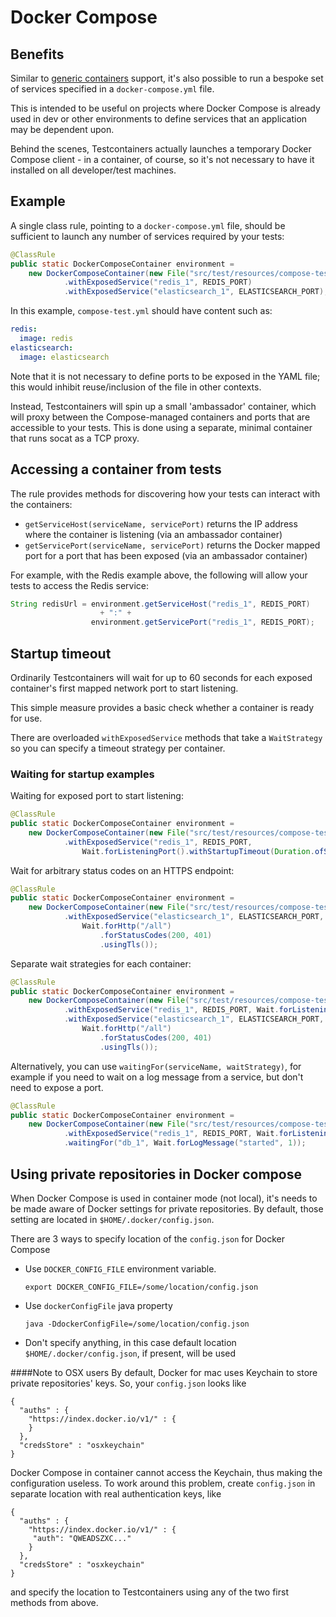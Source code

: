 # Docker Compose

## Benefits

Similar to [generic containers](generic_containers.md) support, it's also possible to run a bespoke set of services
specified in a `docker-compose.yml` file.

This is intended to be useful on projects where Docker Compose is already used in dev or other environments to define
services that an application may be dependent upon.

Behind the scenes, Testcontainers actually launches a temporary Docker Compose client - in a container, of course, so
it's not necessary to have it installed on all developer/test machines.

## Example

A single class rule, pointing to a `docker-compose.yml` file, should be sufficient to launch any number of services
required by your tests:
```java
@ClassRule
public static DockerComposeContainer environment =
    new DockerComposeContainer(new File("src/test/resources/compose-test.yml"))
            .withExposedService("redis_1", REDIS_PORT)
            .withExposedService("elasticsearch_1", ELASTICSEARCH_PORT);
```

In this example, `compose-test.yml` should have content such as:
```yaml
redis:
  image: redis
elasticsearch:
  image: elasticsearch
```

Note that it is not necessary to define ports to be exposed in the YAML file; this would inhibit reuse/inclusion of the
file in other contexts.

Instead, Testcontainers will spin up a small 'ambassador' container, which will proxy
between the Compose-managed containers and ports that are accessible to your tests. This is done using a separate, minimal
container that runs socat as a TCP proxy.

## Accessing a container from tests

The rule provides methods for discovering how your tests can interact with the containers:

* `getServiceHost(serviceName, servicePort)` returns the IP address where the container is listening (via an ambassador
    container)
* `getServicePort(serviceName, servicePort)` returns the Docker mapped port for a port that has been exposed (via an
    ambassador container)

For example, with the Redis example above, the following will allow your tests to access the Redis service:
```java
String redisUrl = environment.getServiceHost("redis_1", REDIS_PORT)
                    + ":" +
                  environment.getServicePort("redis_1", REDIS_PORT);
```

## Startup timeout
Ordinarily Testcontainers will wait for up to 60 seconds for each exposed container's first mapped network port to start listening.

This simple measure provides a basic check whether a container is ready for use.

There are overloaded `withExposedService` methods that take a `WaitStrategy` so you can specify a timeout strategy per container.

### Waiting for startup examples

Waiting for exposed port to start listening:
```java
@ClassRule
public static DockerComposeContainer environment =
    new DockerComposeContainer(new File("src/test/resources/compose-test.yml"))
            .withExposedService("redis_1", REDIS_PORT, 
                Wait.forListeningPort().withStartupTimeout(Duration.ofSeconds(30)));
```

Wait for arbitrary status codes on an HTTPS endpoint:
```java
@ClassRule
public static DockerComposeContainer environment =
    new DockerComposeContainer(new File("src/test/resources/compose-test.yml"))
            .withExposedService("elasticsearch_1", ELASTICSEARCH_PORT, 
                Wait.forHttp("/all")
                    .forStatusCodes(200, 401)
                    .usingTls());
```

Separate wait strategies for each container:
```java
@ClassRule
public static DockerComposeContainer environment =
    new DockerComposeContainer(new File("src/test/resources/compose-test.yml"))
            .withExposedService("redis_1", REDIS_PORT, Wait.forListeningPort())
            .withExposedService("elasticsearch_1", ELASTICSEARCH_PORT, 
                Wait.forHttp("/all")
                    .forStatusCodes(200, 401)
                    .usingTls());
```

Alternatively, you can use `waitingFor(serviceName, waitStrategy)`, 
for example if you need to wait on a log message from a service, but don't need to expose a port.

```java
@ClassRule
public static DockerComposeContainer environment =
    new DockerComposeContainer(new File("src/test/resources/compose-test.yml"))
            .withExposedService("redis_1", REDIS_PORT, Wait.forListeningPort())
            .waitingFor("db_1", Wait.forLogMessage("started", 1));
```

## Using private repositories in Docker compose
When Docker Compose is used in container mode (not local), it's needs to be made aware of Docker settings for private repositories. 
By default, those setting are located in `$HOME/.docker/config.json`. 

There are 3 ways to specify location of the `config.json` for Docker Compose
* Use `DOCKER_CONFIG_FILE` environment variable. 

    `export DOCKER_CONFIG_FILE=/some/location/config.json` 

* Use `dockerConfigFile` java property
    
    `java -DdockerConfigFile=/some/location/config.json`

* Don't specify anything, in this case default location `$HOME/.docker/config.json`, if present, will be used 

####Note to OSX users
By default, Docker for mac uses Keychain to store private repositories' keys. So, your `config.json` looks like
```$json
{
  "auths" : {
    "https://index.docker.io/v1/" : {
    }
  },
  "credsStore" : "osxkeychain"
}
```

Docker Compose in container cannot access the Keychain, thus making the configuration useless. 
To work around this problem, create `config.json` in separate location with real authentication keys, like 
```$json
{
  "auths" : {
    "https://index.docker.io/v1/" : {
     "auth": "QWEADSZXC..."
    }
  },
  "credsStore" : "osxkeychain"
}
```
and specify the location to Testcontainers using any of the two first methods from above. 
